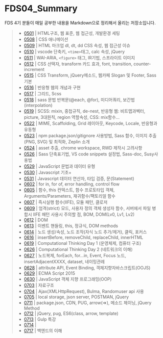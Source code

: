# FDS04_Summary
FDS 4기 분들이 매일 공부한 내용을 Markdown으로 정리해서 올리는 저장소입니다.

> - [0501](./README/0501.md) | HTML구조, 웹 표준, 웹 접근성, 개발환경 세팅
> - [0508](./README/0508.md) | CSS 애니메이션
> - [0509](./README/0509.md) | HTML 마크업 dl, dt, dd CSS 속성, 웹 접근성 이슈
> - [0510](./README/0510.md) | vscode 단축키, `<time>`태그, calc 속성, jQuery
> - [0511](./README/0511.md) | WAI-ARIA, `<figure>` 태그, IR기법, 스프라이트 이미지
> - [0512](./README/0512.md) | CSS 선택자, transform 카드 효과, font, transition, counter-increment
> - [0515](./README/0515.md) | CSS Transform, jQuery메소드, 웹카페 Slogan 및 Footer, Sass 기본
> - [0516](./README/0516.md) | 반응형 웹의 개념과 구현
> - [0517](./README/0517.md) | 그리드, Scss
> - [0518](./README/0518.md) | sass 문법 반복문(@each, @for), 미디어쿼리, 보간법(interpolation)  
> - [0519](./README/0519.md) | SCSS: mixin, 중첩규칙, de-nest, 반응형 웹: 비트맵과벡터, picture, 3대원칙, region 역할속성, CSS: mix함수...
> - [0522](./README/0522.md) | MIME, Scaffolding, Grid 레이아웃, Keycode, Locale, 반응형과 유동형
> - [0523](./README/0523.md) | npm package.json/gitignore 사용방법, Sass 함수, 이미지 추출(PNG, SVG) 및 최적화, Zeplin 소개
> - [0524](./README/0524.md) | asset 추출, chrome workspace, RWD 제작시 고려사항
> - [0526](./README/0526.md) | Sass 단축표기법, VS code snippets 설정법, Sass-doc, Susy사용법
> - [0529](./README/0529.md) | JavaScript 문법과 데이터 유형
> - [0530](./README/0530.md) | Javascript 기초+
> - [0531](./README/0531.md) | Javascript 데이터 연산자, 타입 검증, 문(Statement)
> - [0602](./README/0602.md) | for in, for of, error handling, control flow
> - [0605](./README/0605.md) | 함수, this 컨텍스트, 함수 프로토타입 객체, Arguments/Parameters, 재귀함수/팩토리얼 함수
> - [0607](./README/0607.md) | 즉시실행 함수(IIFE), 모듈 패턴, 클로저
> - [0609](./README/0609.md) | 엄격(strict) 모드, 사용자 정의 객체 생성자 함수, 서버에서 파일 병합시 IIFE 패턴 사용시 주의할 점, BOM, DOM(Lv0, Lv1, Lv2)
> - [0612](./README/0612.md) | DOM
> - [0613](./README/0613.md) | 이벤트 핸들링, this, 정규식, DOM methods
> - [0614](./README/0614.md) | 노드 생성/속성, 노드 조작(자식 노드 추가/제거), 클릭, 포커스
> - [0616](./README/0616.md) | insertBefore, removeChild, replaceChild, innerHTML
> - [0619](./README/0619.md) | Computational Thinking Day 1 (운영체제, 컴퓨터 구조)
> - [0626](./README/0626.md) | Computational Thinking Day 2 (네트워크의 이해)
> - [0627](./README/0627.md) | 노드복제, forEach, for…in, Event, Focus 노드, insertAdjacentXXXX, dataset, 네이밍관례
> - [0628](./README/0628.md) | attribute API, Event Binding, 객체지향자바스크립트(OOJS)
> - [0629](./README/0629.md) | ECMA Script 2015 
> - [0630](./README/0630.md) | JavaScript 객체 지향 프로그래밍(OOP)
> - [0703](./README/0703.md) | 자료구조
> - [0704](./README/0704.md) | Ajax(XMLHttpRequest), Bulma, Randomuser api 사용
> - [0705](./README/0705.md) | local storage, json server, POSTMAN, jQuery
> - [0711](./README/0711.md) | package.json, CDN, PUG, arrow(=>), 메소드 체이닝, jQuery Method
> - [0712](./README/0712.md) | jQuery, pug, ES6(class, arrow, template)
> - [0713](./README/0713.md) | Gulp 특강
> - [0714](./README/0714.md) | 
> - [0717](./README/0717.md) | 백엔드의 이해
